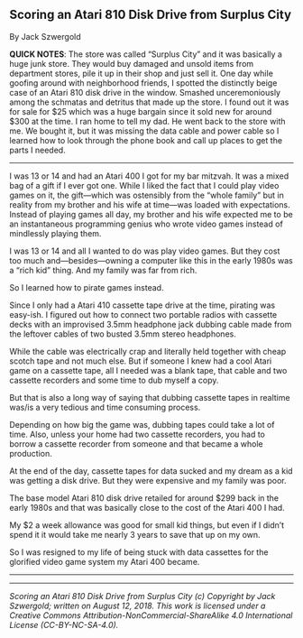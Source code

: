 ## Scoring an Atari 810 Disk Drive from Surplus City

By Jack Szwergold

**QUICK NOTES**: The store was called “Surplus City” and it was basically a huge junk store. They would buy damaged and unsold items from department stores, pile it up in their shop and just sell it. One day while goofing around with neighborhood friends, I spotted the distinctly beige case of an Atari 810 disk drive in the window. Smashed unceremoniously among the schmatas and detritus that made up the store. I found out it was for sale for $25 which was a huge bargain since it sold new for around $300 at the time. I ran home to tell my dad. He went back to the store with me. We bought it, but it was missing the data cable and power cable so I learned how to look through the phone book and call up places to get the parts I needed.

***

I was 13 or 14 and had an Atari 400 I got for my bar mitzvah. It was a mixed bag of a gift if I ever got one. While I liked the fact that I could play video games on it, the gift—which was ostensibly from the “whole family” but in reality from my brother and his wife at time—was loaded with expectations. Instead of playing games all day, my brother and his wife expected me to be an instantaneous programming genius who wrote video games instead of mindlessly playing them.

I was 13 or 14 and all I wanted to do was play video games. But they cost too much and—besides—owning a computer like this in the early 1980s was a “rich kid” thing. And my family was far from rich.

So I learned how to pirate games instead.

Since I only had a Atari 410 cassette tape drive at the time, pirating was easy-ish. I figured out how to connect two portable radios with cassette decks with an improvised 3.5mm headphone jack dubbing cable made from the leftover cables of two busted 3.5mm stereo headphones.

While the cable was electrically crap and literally held together with cheap scotch tape and not much else. But if someone I knew had a cool Atari game on a cassette tape, all I needed was a blank tape, that cable and two cassette recorders and some time to dub myself a copy.

But that is also a long way of saying that dubbing cassette tapes in realtime was/is a very tedious and time consuming process.

Depending on how big the game was, dubbing tapes could take a lot of time. Also, unless your home had two cassette recorders, you had to borrow a cassette recorder from someone and that became a whole production.

At the end of the day, cassette tapes for data sucked and my dream as a kid was getting a disk drive. But they were expensive and my family was poor.

The base model Atari 810 disk drive retailed for around $299 back in the early 1980s and that was basically close to the cost of the Atari 400 I had.

My $2 a week allowance was good for small kid things, but even if I didn’t spend it it would take me nearly 3 years to save that up on my own.

So I was resigned to my life of being stuck with data cassettes for the glorified video game system my Atari 400 became.

***

 

***

*Scoring an Atari 810 Disk Drive from Surplus City (c) Copyright by Jack Szwergold; written on August 12, 2018. This work is licensed under a Creative Commons Attribution-NonCommercial-ShareAlike 4.0 International License (CC-BY-NC-SA-4.0).*